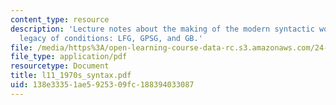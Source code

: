 ```yaml
---
content_type: resource
description: 'Lecture notes about the making of the modern syntactic world and the
  legacy of conditions: LFG, GPSG, and GB.'
file: /media/https%3A/open-learning-course-data-rc.s3.amazonaws.com/24-960-syntactic-models-spring-2006/138e33351ae5925309fc188394033087_l11_1970s_syntax.pdf
file_type: application/pdf
resourcetype: Document
title: l11_1970s_syntax.pdf
uid: 138e3335-1ae5-9253-09fc-188394033087
---
```

